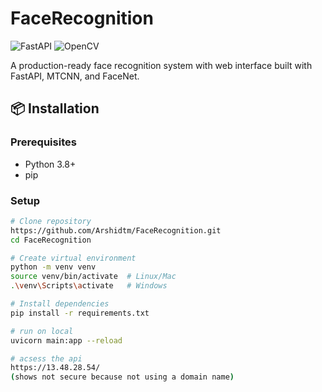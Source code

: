 # FaceRecognition

![FastAPI](https://img.shields.io/badge/FastAPI-005571?style=for-the-badge&logo=fastapi)
![OpenCV](https://img.shields.io/badge/OpenCV-27338e?style=for-the-badge&logo=OpenCV&logoColor=white)

A production-ready face recognition system with web interface built with FastAPI, MTCNN, and FaceNet.

## 📦 Installation

### Prerequisites
- Python 3.8+
- pip

### Setup
```bash
# Clone repository
https://github.com/Arshidtm/FaceRecognition.git
cd FaceRecognition

# Create virtual environment
python -m venv venv
source venv/bin/activate  # Linux/Mac
.\venv\Scripts\activate   # Windows

# Install dependencies
pip install -r requirements.txt

# run on local
uvicorn main:app --reload

# acsess the api
https://13.48.28.54/
(shows not secure because not using a domain name)

